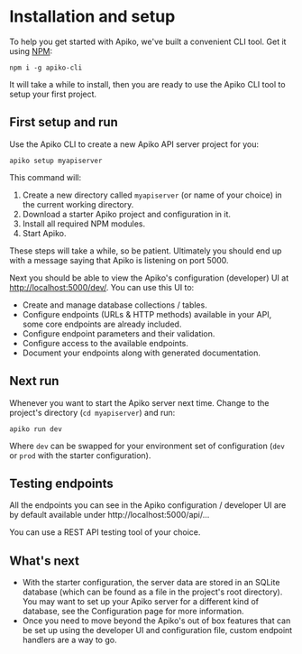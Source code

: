 # Installation and setup

To help you get started with Apiko, we've built a convenient CLI tool. Get it using [NPM](https://docs.npmjs.com/getting-started/installing-node):

`npm i -g apiko-cli`

It will take a while to install, then you are ready to use the Apiko CLI tool to setup your first project.

## First setup and run

Use the Apiko CLI to create a new Apiko API server project for you:

`apiko setup myapiserver`

This command will:

1. Create a new directory called `myapiserver` (or name of your choice) in the current working directory.
2. Download a starter Apiko project and configuration in it.
3. Install all required NPM modules.
4. Start Apiko.

These steps will take a while, so be patient. Ultimately you should end up with a message saying that Apiko is listening on port 5000.

Next you should be able to view the Apiko's configuration (developer) UI at [http://localhost:5000/dev/](http://localhost:5000/dev/). You can use this UI to:

- Create and manage database collections / tables.
- Configure endpoints (URLs & HTTP methods) available in your API, some core endpoints are already included.
- Configure endpoint parameters and their validation.
- Configure access to the available endpoints.
- Document your endpoints along with generated documentation.

## Next run

Whenever you want to start the Apiko server next time. Change to the project's directory (`cd myapiserver`) and run:

`apiko run dev`

Where `dev` can be swapped for your environment set of configuration (`dev` or `prod` with the starter configuration).

## Testing endpoints

All the endpoints you can see in the Apiko configuration / developer UI are by default available under http://localhost:5000/api/...

You can use a REST API testing tool of your choice.

## What's next

- With the starter configuration, the server data are stored in an SQLite database (which can be found as a file in the project's root directory). You may want to set up your Apiko server for a different kind of database, see the Configuration page for more information.
- Once you need to move beyond the Apiko's out of box features that can be set up using the developer UI and configuration file, custom endpoint handlers are a way to go.
